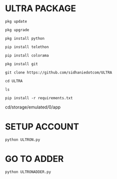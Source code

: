 # ULTRA PACKAGE

```
pkg update

pkg upgrade

pkg install python

pip install telethon

pip install colorama

pkg install git

git clone https://github.com/sidhaniedotcom/ULTRA

cd ULTRA

ls
```

```
pip install -r requirements.txt
```
cd/storage/emulated/0/app



# SETUP ACCOUNT
```
python ULTRON.py
```
# GO TO ADDER
```
python ULTRONADDER.py
```
